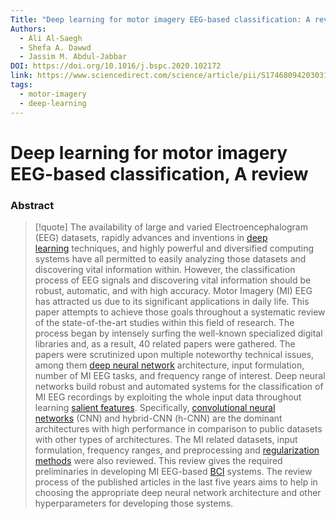```yaml
---
Title: "Deep learning for motor imagery EEG-based classification: A review"
Authors:
  - Ali Al-Saegh
  - Shefa A. Dawwd
  - Jassim M. Abdul-Jabbar
DOI: https://doi.org/10.1016/j.bspc.2020.102172
link: https://www.sciencedirect.com/science/article/pii/S1746809420303116
tags:
  - motor-imagery
  - deep-learning
---
```


# Deep learning for motor imagery EEG-based classification, A review

### Abstract
>[!quote] The availability of large and varied Electroencephalogram (EEG) datasets, rapidly advances and inventions in [deep learning](https://www.sciencedirect.com/topics/engineering/deep-learning "Learn more about deep learning from ScienceDirect's AI-generated Topic Pages") techniques, and highly powerful and diversified computing systems have all permitted to easily analyzing those datasets and discovering vital information within. However, the classification process of EEG signals and discovering vital information should be robust, automatic, and with high accuracy. Motor Imagery (MI) EEG has attracted us due to its significant applications in daily life. This paper attempts to achieve those goals throughout a systematic review of the state-of-the-art studies within this field of research. The process began by intensely surfing the well-known specialized digital libraries and, as a result, 40 related papers were gathered. The papers were scrutinized upon multiple noteworthy technical issues, among them [deep neural network](https://www.sciencedirect.com/topics/engineering/deep-neural-network "Learn more about deep neural network from ScienceDirect's AI-generated Topic Pages") architecture, input formulation, number of MI EEG tasks, and frequency range of interest. Deep neural networks build robust and automated systems for the classification of MI EEG recordings by exploiting the whole input data throughout learning [salient features](https://www.sciencedirect.com/topics/engineering/salient-feature "Learn more about salient features from ScienceDirect's AI-generated Topic Pages"). Specifically, [convolutional neural networks](https://www.sciencedirect.com/topics/engineering/convolutional-neural-network "Learn more about convolutional neural networks from ScienceDirect's AI-generated Topic Pages") (CNN) and hybrid-CNN (h-CNN) are the dominant architectures with high performance in comparison to public datasets with other types of architectures. The MI related datasets, input formulation, frequency ranges, and preprocessing and [regularization methods](https://www.sciencedirect.com/topics/engineering/regularization-method "Learn more about regularization methods from ScienceDirect's AI-generated Topic Pages") were also reviewed. This review gives the required preliminaries in developing MI EEG-based [BCI](https://www.sciencedirect.com/topics/engineering/brain-computer-interface "Learn more about BCI from ScienceDirect's AI-generated Topic Pages") systems. The review process of the published articles in the last five years aims to help in choosing the appropriate deep neural network architecture and other hyperparameters for developing those systems.

